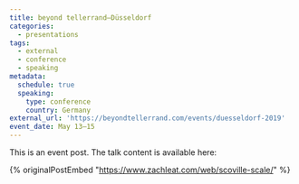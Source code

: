 ```yaml
---
title: beyond tellerrand—Düsseldorf
categories:
  - presentations
tags:
  - external
  - conference
  - speaking
metadata:
  schedule: true
  speaking:
    type: conference
    country: Germany
external_url: 'https://beyondtellerrand.com/events/duesseldorf-2019'
event_date: May 13–15
---
```

This is an event post. The talk content is available here:

{% originalPostEmbed "https://www.zachleat.com/web/scoville-scale/" %}

